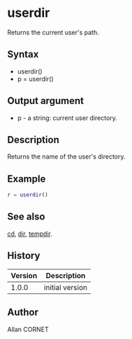 # userdir

Returns the current user's path.

## Syntax

- userdir()
- p = userdir()

## Output argument

- p - a string: current user directory.

## Description

  <p>Returns the name of the user's directory.</p>

## Example

```matlab
r = userdir()
```

## See also

[cd](cd.md), [dir](dir.md), [tempdir](tempdir.md).

## History

| Version | Description     |
| ------- | --------------- |
| 1.0.0   | initial version |

## Author

Allan CORNET
